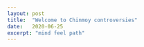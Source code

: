 ```yaml
---
layout: post
title:  "Welcome to Chinmoy controversies"
date:   2020-06-25
excerpt: "mind feel path"
---
```

